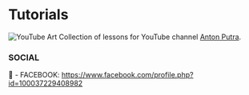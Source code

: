 # Tutorials
![YouTube Art](https://github.com/devops-by-example/tutorials/tree/master/assets/youtube-art.png)
Collection of lessons for YouTube channel [Anton Putra](https://youtube.com/channel/UCeLvlbC754U6FyFQbKc0UnQ?view_as=subscriber).

### SOCIAL
👥 - FACEBOOK: https://www.facebook.com/profile.php?id=100037229408982
